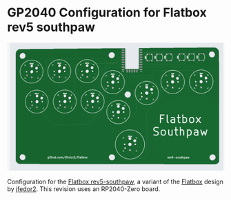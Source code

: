 # GP2040 Configuration for Flatbox rev5 southpaw

![Flatbox rev5](assets/Flatbox-rev5.jpg)

Configuration for the [Flatbox rev5-southpaw](https://github.com/SkylaHila/flatbox-southpaw), a variant of the [Flatbox](https://github.com/jfedor2/flatbox) design by [jfedor2](https://github.com/jfedor2). This revision uses an RP2040-Zero board.
